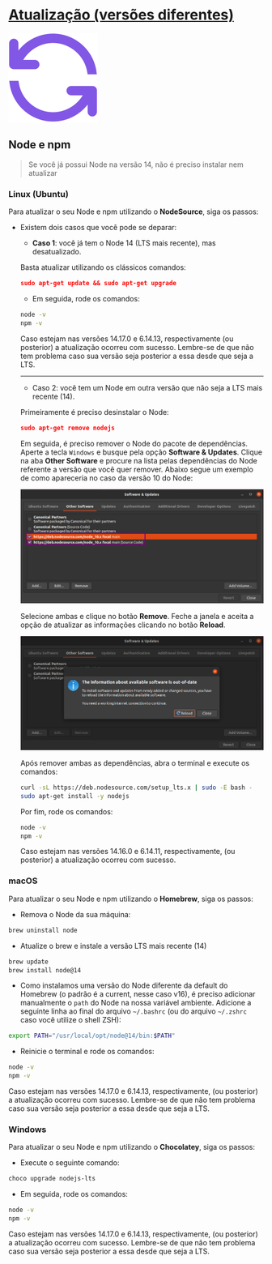 # [Atualização (versões diferentes)](https://www.notion.so/Atualiza-o-vers-es-diferentes-af8018a9df504d5d91c662ed4cea9e08)

![ícone][icone-atualizacao]

## Node e npm

> Se você já possui Node na versão 14, não é preciso instalar nem atualizar

### Linux (Ubuntu)

Para atualizar o seu Node e npm utilizando o **NodeSource**, siga os passos:

- Existem dois casos que você pode se deparar:
    - **Caso 1**: você já tem o Node 14 (LTS mais recente), mas desatualizado.

    Basta atualizar utilizando os clássicos comandos:

    ```json
    sudo apt-get update && sudo apt-get upgrade
    ```

    - Em seguida, rode os comandos:

    ```bash
    node -v
    npm -v
    ```

    Caso estejam nas versões 14.17.0 e 6.14.13, respectivamente (ou posterior) a atualização ocorreu com sucesso. Lembre-se de que não tem problema caso sua versão seja posterior a essa desde que seja a LTS.

    ---

    - Caso 2: você tem um Node em outra versão que não seja a LTS mais recente (14).

    Primeiramente é preciso desinstalar o Node:

    ```json
    sudo apt-get remove nodejs
    ```

    Em seguida, é preciso remover o Node do pacote de dependências. Aperte a tecla `Windows` e busque pela opção **Software & Updates**. Clique na aba **Other Software** e procure na lista pelas dependências do Node referente a versão que você quer remover. Abaixo segue um exemplo de como apareceria no caso da versão 10 do Node:

    ![remover node das dependências - passo 1][remover-node-dependencias-1]

    Selecione ambas e clique no botão **Remove**. Feche a janela e aceita a opção de atualizar as informações clicando no botão **Reload**.

    ![remover node das dependências - passo 2][remover-node-dependencias-2]

    Após remover ambas as dependências, abra o terminal e execute os comandos:

    ```bash
    curl -sL https://deb.nodesource.com/setup_lts.x | sudo -E bash -
    sudo apt-get install -y nodejs
    ```

    Por fim, rode os comandos:

    ```bash
    node -v
    npm -v
    ```

    Caso estejam nas versões 14.16.0 e 6.14.11, respectivamente, (ou posterior) a atualização ocorreu com sucesso.

### macOS

Para atualizar o seu Node e npm utilizando o **Homebrew**, siga os passos:

- Remova o Node da sua máquina:

```bash
brew uninstall node
```

- Atualize o brew e instale a versão LTS mais recente (14)

```bash
brew update
brew install node@14
```

- Como instalamos uma versão do Node diferente da default do Homebrew (o padrão é a current, nesse caso v16), é preciso adicionar manualmente o `path` do Node na nossa variável ambiente. Adicione a seguinte linha ao final do arquivo `~/.bashrc` (ou do arquivo `~/.zshrc` caso você utilize o shell ZSH):

```bash
export PATH="/usr/local/opt/node@14/bin:$PATH"
```

- Reinicie o terminal e rode os comandos:

```bash
node -v
npm -v
```

Caso estejam nas versões 14.17.0 e 6.14.13, respectivamente, (ou posterior) a atualização ocorreu com sucesso. Lembre-se de que não tem problema caso sua versão seja posterior a essa desde que seja a LTS.

### Windows

Para atualizar o seu Node e npm utilizando o **Chocolatey**, siga os passos:

- Execute o seguinte comando:

```bash
choco upgrade nodejs-lts
```

- Em seguida, rode os comandos:

```bash
node -v
npm -v
```

Caso estejam nas versões 14.17.0 e 6.14.13, respectivamente, (ou posterior) a atualização ocorreu com sucesso. Lembre-se de que não tem problema caso sua versão seja posterior a essa desde que seja a LTS.

   [icone-atualizacao]: ./atualizacao.svg
   [remover-node-dependencias-1]: ./remover-node-dependencias-1.png
   [remover-node-dependencias-2]: ./remover-node-dependencias-2.png
